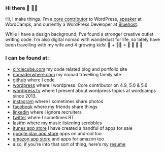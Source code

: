 ### Hi there 👋 👨‍💻

Hi, I make things. I’m a <a href="https://profiles.wordpress.org/circlecube/" target="_blank">core contributor</a> to WordPress, <a  href="https://circlecube.com/does-wordpress/" target="_blank">speaker</a> at WordCamps, and currently a WordPress Developer at <a href="https://www.bluehost.com/wordpress" target="_blank">Bluehost</a>.

While I have a design background, I’ve found a stronger creative outlet writing code. I’m also digital nomad with wanderlust for life, so lately have been travelling with my wife and 4 growing kids! 🧔 + 🧑‍🦰 = 👦 👦 👦 👧

### I can be found at:
- <a href="https://circlecube.com">circlecube.com</a> my code related blog and portfolio site
- <a href="https://nomaderwhere.com">nomaderwhere.com</a> my nomad travelling family site
- <a href="https://github.com/circlecube">github</a> where I code
- <a href="https://profiles.wordpress.org/users/circlecube/">wordpress</a> where I wordpress. Core contributor on 4.9, 5.0 &amp; 5.6
- <a href="https://wordpress.tv/speakers/evan-mullins/">wordpress.tv</a> where I present about wordpress topics at wordcamps since 2013.
- <a href="https://www.instagram.com/nomaderwhere_dad/">instagram</a> where I sometimes share photos
- <a href="https://facebook.com/evan.mullins">facebook</a> where my friends share things
- <a href="https://linkedin.com/in/evanmullins">linkedin</a> where I ignore recruiters
- <a href="https://twitter.com/circlecube">twitter</a> where I sometimes RT
- <a href="https://last.fm/user/circlecube">lastfm</a> where my music listening scrobbles
- <a href="https://itunes.apple.com/us/artist/evan-mullins/id971859233">itunes app store</a> I have created a handful of apps for sale
- <a href="https://play.google.com/store/apps/developer?id=Evan+Mullins">google play app store</a> apps on android too
- <a href="https://www.amazon.com/s?rh=n%3A2350149011%2Cp_4%3AEvan+Mullins&amp;_encoding=UTF8&amp;ref=bl_sr_mobile-apps">amazon app store</a> and apps for amazon too
- also, if you’re into that sort of thing, here’s my <a href="https://evanmullins.com/resume/">resume</a>

<!--
**circlecube/circlecube** is a ✨ _special_ ✨ repository because its `README.md` (this file) appears on your GitHub profile.

Here are some ideas to get you started:

- 🔭 I’m currently working on ...
- 🌱 I’m currently learning ...
- 👯 I’m looking to collaborate on ...
- 🤔 I’m looking for help with ...
- 💬 Ask me about ...
- 📫 How to reach me: ...
- 😄 Pronouns: ...
- ⚡ Fun fact: ...
-->
